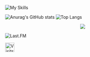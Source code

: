 <!-- - Currently learning Java -->


![My Skills](https://skillicons.dev/icons?i=idea,java&theme=dark)  

![Anurag's GitHub stats](https://github-readme-stats.vercel.app/api?username=maersel&show_icons=true&theme=synthwave)
![Top Langs](https://github-readme-stats.vercel.app/api/top-langs/?username=maersel&theme=synthwave)
<p align="center">
  <img src="https://streak-stats.demolab.com?user=Maersel&theme=synthwave" />
</p>
  
  
![Last.FM](https://github-readme-lastfm-stats.netlify.app/.netlify/functions/card?user=maersel&theme=dark&show_scrobbles=true)  
  
<a href="https://visits.roshan.cyou"><img src="https://visits.roshan.cyou/lguUhXHU5hRi42RjA3ia?label=Profile%20views&shadow=1&shadowOpacity=28&swap=0&labelBGColor=484848&countBGColor=5f1a6a&labelTextColor=FFFFFF&countTextColor=FFFFFF" alt="Visits Counter Badge" height=30px/></a>


<!---
Maersel/Maersel is a ✨ special ✨ repository because its `README.md` (this file) appears on your GitHub profile.
You can click the Preview link to take a look at your changes.
![willianrod's wakatime stats](https://github-readme-stats.vercel.app/api/wakatime?username=maersel)
--->
